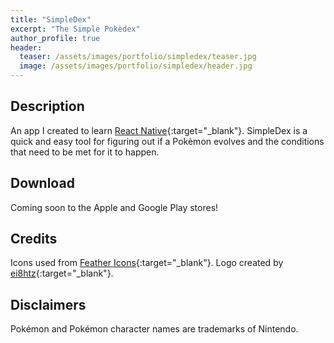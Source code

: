 ```yaml
---
title: "SimpleDex"
excerpt: "The Simple Pokèdex"
author_profile: true
header:
  teaser: /assets/images/portfolio/simpledex/teaser.jpg
  image: /assets/images/portfolio/simpledex/header.jpg
---
```


## Description

An app I created to learn [React Native](https://reactnative.dev/){:target="\_blank"}.
SimpleDex is a quick and easy tool for figuring out if a Pokèmon evolves and the conditions that need to be met for it to happen.

## Download

Coming soon to the Apple and Google Play stores!

## Credits

Icons used from [Feather Icons](https://feathericons.com/){:target="\_blank"}.
Logo created by [ei8htz](https://www.fiverr.com/ei8htz){:target="\_blank"}.

## Disclaimers

Pokémon and Pokémon character names are trademarks of Nintendo.
